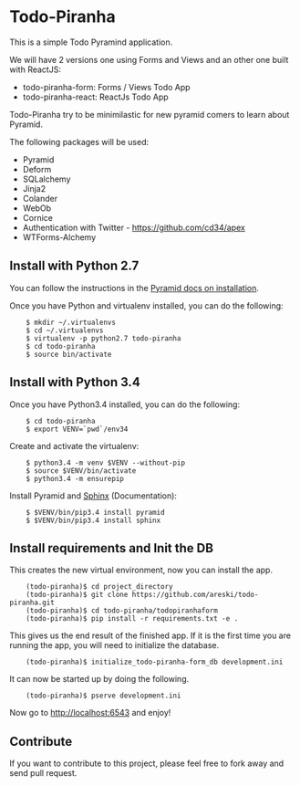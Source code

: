 
# Todo-Piranha

This is a simple Todo Pyramind application.

We will have 2 versions one using Forms and Views and an other one built with
ReactJS:

* todo-piranha-form: Forms / Views Todo App
* todo-piranha-react: ReactJs Todo App

Todo-Piranha try to be minimilastic for new pyramid comers to learn about
Pyramid.

The following packages will be used:

* Pyramid
* Deform
* SQLalchemy
* Jinja2
* Colander
* WebOb
* Cornice
* Authentication with Twitter - https://github.com/cd34/apex
* WTForms-Alchemy


## Install with Python 2.7

You can follow the instructions in the [Pyramid docs on installation][install].

Once you have Python and virtualenv installed, you can do the following:

```
    $ mkdir ~/.virtualenvs
    $ cd ~/.virtualenvs
    $ virtualenv -p python2.7 todo-piranha
    $ cd todo-piranha
    $ source bin/activate
```

## Install with Python 3.4

Once you have Python3.4 installed, you can do the following:

```
    $ cd todo-piranha
    $ export VENV=`pwd`/env34
```

Create and activate the virtualenv:

```
    $ python3.4 -m venv $VENV --without-pip
    $ source $VENV/bin/activate
    $ python3.4 -m ensurepip
```

Install Pyramid and [Sphinx][sphinx-doc] (Documentation):

```
    $ $VENV/bin/pip3.4 install pyramid
    $ $VENV/bin/pip3.4 install sphinx
```

## Install requirements and Init the DB

This creates the new virtual environment, now you can install the app.

```
    (todo-piranha)$ cd project_directory
    (todo-piranha)$ git clone https://github.com/areski/todo-piranha.git
    (todo-piranha)$ cd todo-piranha/todopiranhaform
    (todo-piranha)$ pip install -r requirements.txt -e .
```

This gives us the end result of the finished app. If it is the first time you are running the app, you will need to initialize the database.

```
    (todo-piranha)$ initialize_todo-piranha-form_db development.ini
```

It can now be started up by doing the following.

```
    (todo-piranha)$ pserve development.ini
```

Now go to <http://localhost:6543> and enjoy!

## Contribute

If you want to contribute to this project, please feel free to fork away and
send pull request.



[install]: http://pyramid.readthedocs.org/en/latest/narr/install.html
[sphinx-doc]: http://sphinx-doc.org/
[deform]: http://docs.pylonsproject.org/projects/deform/en/latest/
[deform_bootstrap]: http://pypi.python.org/pypi/deform_bootstrap
[customux]: http://docs.pylonsproject.org/projects/pyramid_tutorials/en/latest/humans/creatingux/step05/index.html
[notfound]: http://docs.pylonsproject.org/projects/pyramid/en/latest/api/view.html#pyramid.view.notfound_view_config
[sqlalchemy]: http://www.sqlalchemy.org/